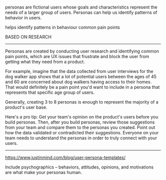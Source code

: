  
personas are fictional users whose goals
and characteristics represent the needs
of a larger group of users.
Personas can help us identify
patterns of behavior in users. 

helps identify patterns in behaviour
common pain points

BASED ON RESEARCH

----

Personas are created by conducting user research and identifying common pain points, which are UX issues that frustrate and block the user from getting what they need from a product.

For example, imagine that the data collected from user interviews for the dog walker app shows that a lot of potential users between the ages of 45 and 60 are concerned about dog walkers having access to their homes. That would definitely be a pain point you'd want to include in a persona that represents that specific age group of users.

Generally, creating 3 to 8 personas is enough to represent the majority of a product's user base.

Here's a pro tip: Get your team's opinion on the product's users before you build personas. Then, after you build personas, review those suggestions from your team and compare them to the personas you created. Point out how the data validated or contradicted their suggestions. Everyone on your team needs to understand the personas in order to truly connect with your users. 

---
https://www.justinmind.com/blog/user-persona-templates/

Include psychographics – behaviors, attitudes, opinions, and motivations are what make your personas human.

